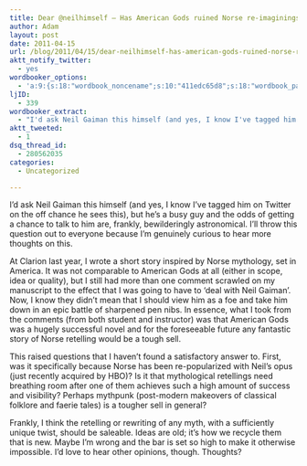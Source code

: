 ```yaml
---
title: Dear @neilhimself – Has American Gods ruined Norse re-imaginings for other writers?
author: Adam
layout: post
date: 2011-04-15
url: /blog/2011/04/15/dear-neilhimself-has-american-gods-ruined-norse-re-imaginings-for-other-writers/
aktt_notify_twitter:
  - yes
wordbooker_options:
  - 'a:9:{s:18:"wordbook_noncename";s:10:"411edc65d8";s:18:"wordbook_page_post";s:4:"-100";s:18:"wordbook_orandpage";s:1:"2";s:23:"wordbook_default_author";s:1:"1";s:23:"wordbook_extract_length";s:3:"256";s:19:"wordbook_actionlink";s:3:"300";s:26:"wordbooker_publish_default";s:2:"on";s:18:"wordbook_attribute";s:30:"Wrote a new post on their blog";s:29:"wordbooker_status_update_text";s:35:": New blog post :  %title% - %link%";}'
ljID:
  - 339
wordbooker_extract:
  - "I'd ask Neil Gaiman this himself (and yes, I know I've tagged him on Twitter on the off chance he sees this), but he's a busy guy and the odds of getting a chance to talk to him are, frankly, bewilderingly astronomical. I'll throw this question out to  ..."
aktt_tweeted:
  - 1
dsq_thread_id:
  - 280562035
categories:
  - Uncategorized

---
```

I&#8217;d ask Neil Gaiman this himself (and yes, I know I&#8217;ve tagged him on Twitter on the off chance he sees this), but he&#8217;s a busy guy and the odds of getting a chance to talk to him are, frankly, bewilderingly astronomical. I&#8217;ll throw this question out to everyone because I&#8217;m genuinely curious to hear more thoughts on this.

At Clarion last year, I wrote a short story inspired by Norse mythology, set in America. It was not comparable to American Gods at all (either in scope, idea or quality), but I still had more than one comment scrawled on my manuscript to the effect that I was going to have to &#8216;deal with Neil Gaiman&#8217;. Now, I know they didn&#8217;t mean that I should view him as a foe and take him down in an epic battle of sharpened pen nibs. In essence, what I took from the comments (from both student and instructor) was that American Gods was a hugely successful novel and for the foreseeable future any fantastic story of Norse retelling would be a tough sell.

This raised questions that I haven&#8217;t found a satisfactory answer to. First, was it specifically because Norse has been re-popularized with Neil&#8217;s opus (just recently acquired by HBO)? Is it that mythological retellings need breathing room after one of them achieves such a high amount of success and visibility? Perhaps mythpunk (post-modern makeovers of classical folklore and faerie tales) is a tougher sell in general?

Frankly, I think the retelling or rewriting of any myth, with a sufficiently unique twist, should be saleable. Ideas are old; it&#8217;s how we recycle them that is new. Maybe I&#8217;m wrong and the bar is set so high to make it otherwise impossible. I&#8217;d love to hear other opinions, though. Thoughts?

&nbsp;
